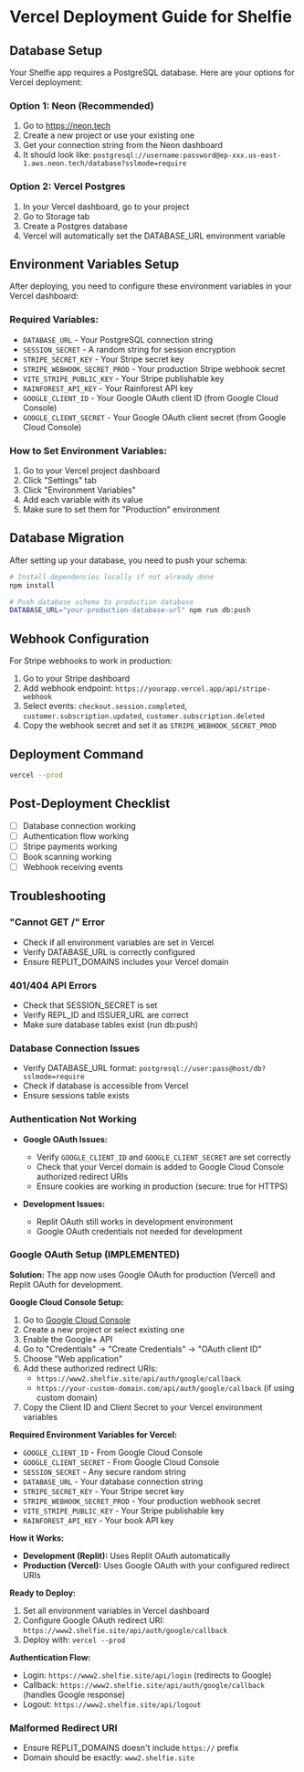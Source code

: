 # Vercel Deployment Guide for Shelfie

## Database Setup

Your Shelfie app requires a PostgreSQL database. Here are your options for Vercel deployment:

### Option 1: Neon (Recommended)
1. Go to https://neon.tech
2. Create a new project or use your existing one
3. Get your connection string from the Neon dashboard
4. It should look like: `postgresql://username:password@ep-xxx.us-east-1.aws.neon.tech/database?sslmode=require`

### Option 2: Vercel Postgres
1. In your Vercel dashboard, go to your project
2. Go to Storage tab
3. Create a Postgres database
4. Vercel will automatically set the DATABASE_URL environment variable

## Environment Variables Setup

After deploying, you need to configure these environment variables in your Vercel dashboard:

### Required Variables:
- `DATABASE_URL` - Your PostgreSQL connection string
- `SESSION_SECRET` - A random string for session encryption
- `STRIPE_SECRET_KEY` - Your Stripe secret key
- `STRIPE_WEBHOOK_SECRET_PROD` - Your production Stripe webhook secret
- `VITE_STRIPE_PUBLIC_KEY` - Your Stripe publishable key
- `RAINFOREST_API_KEY` - Your Rainforest API key
- `GOOGLE_CLIENT_ID` - Your Google OAuth client ID (from Google Cloud Console)
- `GOOGLE_CLIENT_SECRET` - Your Google OAuth client secret (from Google Cloud Console)

### How to Set Environment Variables:
1. Go to your Vercel project dashboard
2. Click "Settings" tab
3. Click "Environment Variables"
4. Add each variable with its value
5. Make sure to set them for "Production" environment

## Database Migration

After setting up your database, you need to push your schema:

```bash
# Install dependencies locally if not already done
npm install

# Push database schema to production database
DATABASE_URL="your-production-database-url" npm run db:push
```

## Webhook Configuration

For Stripe webhooks to work in production:
1. Go to your Stripe dashboard
2. Add webhook endpoint: `https://yourapp.vercel.app/api/stripe-webhook`
3. Select events: `checkout.session.completed`, `customer.subscription.updated`, `customer.subscription.deleted`
4. Copy the webhook secret and set it as `STRIPE_WEBHOOK_SECRET_PROD`

## Deployment Command

```bash
vercel --prod
```

## Post-Deployment Checklist
- [ ] Database connection working
- [ ] Authentication flow working
- [ ] Stripe payments working
- [ ] Book scanning working
- [ ] Webhook receiving events

## Troubleshooting

### "Cannot GET /" Error
- Check if all environment variables are set in Vercel
- Verify DATABASE_URL is correctly configured
- Ensure REPLIT_DOMAINS includes your Vercel domain

### 401/404 API Errors
- Check that SESSION_SECRET is set
- Verify REPL_ID and ISSUER_URL are correct
- Make sure database tables exist (run db:push)

### Database Connection Issues
- Verify DATABASE_URL format: `postgresql://user:pass@host/db?sslmode=require`
- Check if database is accessible from Vercel
- Ensure sessions table exists

### Authentication Not Working
- **Google OAuth Issues:**
  - Verify `GOOGLE_CLIENT_ID` and `GOOGLE_CLIENT_SECRET` are set correctly
  - Check that your Vercel domain is added to Google Cloud Console authorized redirect URIs
  - Ensure cookies are working in production (secure: true for HTTPS)
  
- **Development Issues:**
  - Replit OAuth still works in development environment
  - Google OAuth credentials not needed for development

### Google OAuth Setup (IMPLEMENTED)

**Solution:** The app now uses Google OAuth for production (Vercel) and Replit OAuth for development.

**Google Cloud Console Setup:**
1. Go to [Google Cloud Console](https://console.cloud.google.com/)
2. Create a new project or select existing one
3. Enable the Google+ API
4. Go to "Credentials" → "Create Credentials" → "OAuth client ID"
5. Choose "Web application"
6. Add these authorized redirect URIs:
   - `https://www2.shelfie.site/api/auth/google/callback`
   - `https://your-custom-domain.com/api/auth/google/callback` (if using custom domain)
7. Copy the Client ID and Client Secret to your Vercel environment variables

**Required Environment Variables for Vercel:**
- `GOOGLE_CLIENT_ID` - From Google Cloud Console
- `GOOGLE_CLIENT_SECRET` - From Google Cloud Console
- `SESSION_SECRET` - Any secure random string
- `DATABASE_URL` - Your database connection string
- `STRIPE_SECRET_KEY` - Your Stripe secret key
- `STRIPE_WEBHOOK_SECRET_PROD` - Your production webhook secret
- `VITE_STRIPE_PUBLIC_KEY` - Your Stripe publishable key
- `RAINFOREST_API_KEY` - Your book API key

**How it Works:**
- **Development (Replit):** Uses Replit OAuth automatically
- **Production (Vercel):** Uses Google OAuth with your configured redirect URIs

**Ready to Deploy:**
1. Set all environment variables in Vercel dashboard
2. Configure Google OAuth redirect URI: `https://www2.shelfie.site/api/auth/google/callback`
3. Deploy with: `vercel --prod`

**Authentication Flow:**
- Login: `https://www2.shelfie.site/api/login` (redirects to Google)
- Callback: `https://www2.shelfie.site/api/auth/google/callback` (handles Google response)
- Logout: `https://www2.shelfie.site/api/logout`

### Malformed Redirect URI
- Ensure REPLIT_DOMAINS doesn't include `https://` prefix
- Domain should be exactly: `www2.shelfie.site`